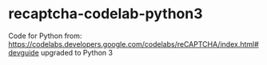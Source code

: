 # recaptcha-codelab-python3
Code for Python from:  https://codelabs.developers.google.com/codelabs/reCAPTCHA/index.html#devguide  upgraded to Python 3

